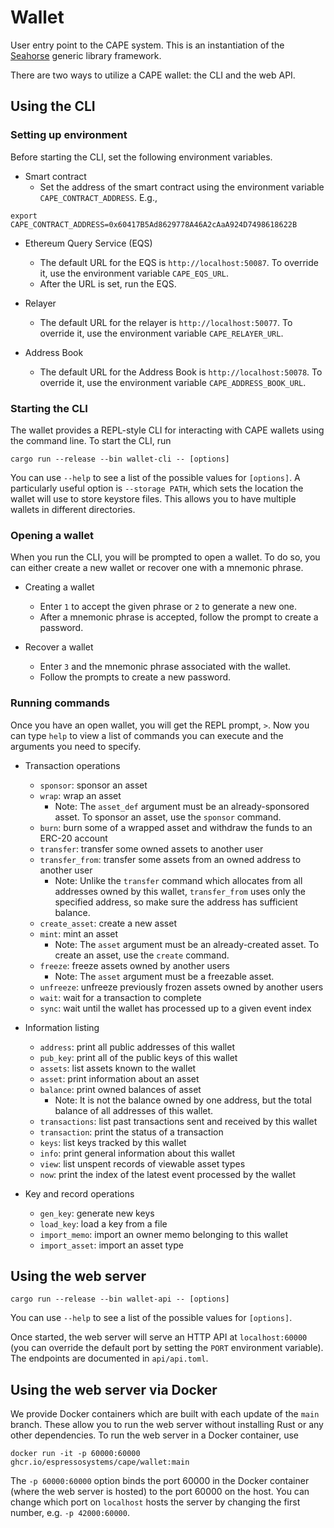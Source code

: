 # Wallet

User entry point to the CAPE system. This is an instantiation of the
[Seahorse](https://github.com/EspressoSystems/seahorse) generic library framework.

There are two ways to utilize a CAPE wallet: the CLI and the web API.

## Using the CLI

### Setting up environment

Before starting the CLI, set the following environment variables.

- Smart contract
  - Set the address of the smart contract using the environment variable `CAPE_CONTRACT_ADDRESS`. E.g.,

```
export CAPE_CONTRACT_ADDRESS=0x60417B5Ad8629778A46A2cAaA924D7498618622B
```

- Ethereum Query Service (EQS)

  - The default URL for the EQS is `http://localhost:50087`. To override it, use the environment variable `CAPE_EQS_URL`.
  - After the URL is set, run the EQS.

- Relayer

  - The default URL for the relayer is `http://localhost:50077`. To override it, use the environment variable `CAPE_RELAYER_URL`.

- Address Book

  - The default URL for the Address Book is `http://localhost:50078`. To override it, use the environment variable `CAPE_ADDRESS_BOOK_URL`.

### Starting the CLI

The wallet provides a REPL-style CLI for interacting with CAPE wallets using the command line. To
start the CLI, run

```
cargo run --release --bin wallet-cli -- [options]
```

You can use `--help` to see a list of the possible values for `[options]`. A particularly useful
option is `--storage PATH`, which sets the location the wallet will use to store keystore files.
This allows you to have multiple wallets in different directories.

### Opening a wallet

When you run the CLI, you will be prompted to open a wallet. To do so, you can either create a new wallet or recover one with a mnemonic phrase.

- Creating a wallet

  - Enter `1` to accept the given phrase or `2` to generate a new one.
  - After a mnemonic phrase is accepted, follow the prompt to create a password.

- Recover a wallet

  - Enter `3` and the mnemonic phrase associated with the wallet.
  - Follow the prompts to create a new password.

### Running commands

Once you have an open wallet, you will get the REPL prompt, `>`. Now you can type `help` to view a list of commands you can execute and the arguments you need to specify.

- Transaction operations

  - `sponsor`: sponsor an asset
  - `wrap`: wrap an asset
    - Note: The `asset_def` argument must be an already-sponsored asset. To sponsor an asset, use the `sponsor` command.
  - `burn`: burn some of a wrapped asset and withdraw the funds to an ERC-20 account
  - `transfer`: transfer some owned assets to another user
  - `transfer_from`: transfer some assets from an owned address to another user
    - Note: Unlike the `transfer` command which allocates from all addresses owned by this wallet, `transfer_from` uses only the specified address, so make sure the address has sufficient balance.
  - `create_asset`: create a new asset
  - `mint`: mint an asset
    - Note: The `asset` argument must be an already-created asset. To create an asset, use the `create` command.
  - `freeze`: freeze assets owned by another users
    - Note: The `asset` argument must be a freezable asset.
  - `unfreeze`: unfreeze previously frozen assets owned by another users
  - `wait`: wait for a transaction to complete
  - `sync`: wait until the wallet has processed up to a given event index

- Information listing

  - `address`: print all public addresses of this wallet
  - `pub_key`: print all of the public keys of this wallet
  - `assets`: list assets known to the wallet
  - `asset`: print information about an asset
  - `balance`: print owned balances of asset
    - Note: It is not the balance owned by one address, but the total balance of all addresses of this wallet.
  - `transactions`: list past transactions sent and received by this wallet
  - `transaction`: print the status of a transaction
  - `keys`: list keys tracked by this wallet
  - `info`: print general information about this wallet
  - `view`: list unspent records of viewable asset types
  - `now`: print the index of the latest event processed by the wallet

- Key and record operations

  - `gen_key`: generate new keys
  - `load_key`: load a key from a file
  - `import_memo`: import an owner memo belonging to this wallet
  - `import_asset`: import an asset type

## Using the web server

```
cargo run --release --bin wallet-api -- [options]
```

You can use `--help` to see a list of the possible values for `[options]`.

Once started, the web server will serve an HTTP API at `localhost:60000` (you can override the
default port by setting the `PORT` environment variable). The endpoints are documented in
`api/api.toml`.

## Using the web server via Docker

We provide Docker containers which are built with each update of the `main` branch. These allow you
to run the web server without installing Rust or any other dependencies. To run the web server in a
Docker container, use

```
docker run -it -p 60000:60000  ghcr.io/espressosystems/cape/wallet:main
```

The `-p 60000:60000` option binds the port 60000 in the Docker container (where the web server is
hosted) to the port 60000 on the host. You can change which port on `localhost` hosts the server by
changing the first number, e.g. `-p 42000:60000`.

